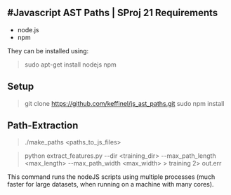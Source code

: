 #Javascript AST Paths | SProj 21
Requirements
------------
* node.js
* npm

They can be installed using:
> sudo apt-get install nodejs npm

Setup
-----
> git clone https://github.com/keffinel/js_ast_paths.git
> sudo npm install

Path-Extraction
---------------
> ./make_paths <paths_to_js_files>

> python extract_features.py --dir <training_dir> --max_path_length <max_length> --max_path_width <max_width> > training 2> out.err

This command runs the nodeJS scripts using multiple processes (much faster for large datasets, when running on a machine with many cores).


